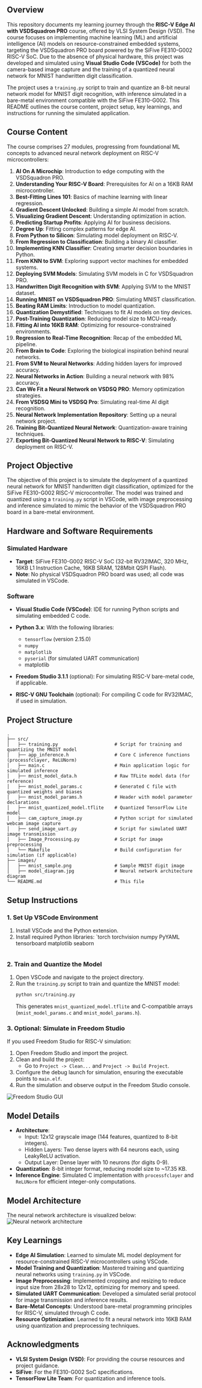 ## Overview

This repository documents my learning journey through the **RISC-V Edge AI with VSDSquadron PRO** course, offered by VLSI System Design (VSD). The course focuses on implementing machine learning (ML) and artificial intelligence (AI) models on resource-constrained embedded systems, targeting the VSDSquadron PRO board powered by the SiFive FE310-G002 RISC-V SoC. Due to the absence of physical hardware, this project was developed and simulated using **Visual Studio Code (VSCode)** for both the camera-based image capture and the training of a quantized neural network for MNIST handwritten digit classification.

The project uses a `training.py` script to train and quantize an 8-bit neural network model for MNIST digit recognition, with inference simulated in a bare-metal environment compatible with the SiFive FE310-G002. This README outlines the course content, project setup, key learnings, and instructions for running the simulated application.

## Course Content

The course comprises 27 modules, progressing from foundational ML concepts to advanced neural network deployment on RISC-V microcontrollers:

1. **AI On A Microchip**: Introduction to edge computing with the VSDSquadron PRO.
2. **Understanding Your RISC-V Board**: Prerequisites for AI on a 16KB RAM microcontroller.
3. **Best-Fitting Lines 101**: Basics of machine learning with linear regression.
4. **Gradient Descent Unlocked**: Building a simple AI model from scratch.
5. **Visualizing Gradient Descent**: Understanding optimization in action.
6. **Predicting Startup Profits**: Applying AI for business decisions.
7. **Degree Up**: Fitting complex patterns for edge AI.
8. **From Python to Silicon**: Simulating model deployment on RISC-V.
9. **From Regression to Classification**: Building a binary AI classifier.
10. **Implementing KNN Classifier**: Creating smarter decision boundaries in Python.
11. **From KNN to SVM**: Exploring support vector machines for embedded systems.
12. **Deploying SVM Models**: Simulating SVM models in C for VSDSquadron PRO.
13. **Handwritten Digit Recognition with SVM**: Applying SVM to the MNIST dataset.
14. **Running MNIST on VSDSquadron PRO**: Simulating MNIST classification.
15. **Beating RAM Limits**: Introduction to model quantization.
16. **Quantization Demystified**: Techniques to fit AI models on tiny devices.
17. **Post-Training Quantization**: Reducing model size to MCU-ready.
18. **Fitting AI into 16KB RAM**: Optimizing for resource-constrained environments.
19. **Regression to Real-Time Recognition**: Recap of the embedded ML pipeline.
20. **From Brain to Code**: Exploring the biological inspiration behind neural networks.
21. **From SVM to Neural Networks**: Adding hidden layers for improved accuracy.
22. **Neural Networks in Action**: Building a neural network with 98% accuracy.
23. **Can We Fit a Neural Network on VSDSQ PRO**: Memory optimization strategies.
24. **From VSDSQ Mini to VSDSQ Pro**: Simulating real-time AI digit recognition.
25. **Neural Network Implementation Repository**: Setting up a neural network project.
26. **Training Bit-Quantized Neural Network**: Quantization-aware training techniques.
27. **Exporting Bit-Quantized Neural Network to RISC-V**: Simulating deployment on RISC-V.

## Project Objective

The objective of this project is to simulate the deployment of a quantized neural network for MNIST handwritten digit classification, optimized for the SiFive FE310-G002 RISC-V microcontroller. The model was trained and quantized using a `training.py` script in VSCode, with image preprocessing and inference simulated to mimic the behavior of the VSDSquadron PRO board in a bare-metal environment.

## Hardware and Software Requirements

### Simulated Hardware
- **Target**: SiFive FE310-G002 RISC-V SoC (32-bit RV32IMAC, 320 MHz, 16KB L1 Instruction Cache, 16KB SRAM, 128Mbit QSPI Flash).
- **Note**: No physical VSDSquadron PRO board was used; all code was simulated in VSCode.

### Software
- **Visual Studio Code (VSCode)**: IDE for running Python scripts and simulating embedded C code.
- **Python 3.x**: With the following libraries:
  - `tensorflow` (version 2.15.0)
  - `numpy`
  - `matplotlib`
  - `pyserial` (for simulated UART communication)
  - matplotlib

- **Freedom Studio 3.1.1** (optional): For simulating RISC-V bare-metal code, if applicable.
- **RISC-V GNU Toolchain** (optional): For compiling C code for RV32IMAC, if used in simulation.

## Project Structure

```
.
├── src/
│   ├── training.py                     # Script for training and quantizing the MNIST model
│   ├── app_inference.h                 # Core C inference functions (processfclayer, ReLUNorm)
│   ├── main.c                          # Main application logic for simulated inference
│   ├── mnist_model_data.h              # Raw TFLite model data (for reference)
│   ├── mnist_model_params.c            # Generated C file with quantized weights and biases
│   ├── mnist_model_params.h            # Header with model parameter declarations
│   ├── mnist_quantized_model.tflite    # Quantized TensorFlow Lite model
│   ├── cam_capture_image.py            # Python script for simulated webcam image capture
│   ├── send_image_uart.py              # Script for simulated UART image transmission
│   ├── Image_Processing.py             # Script for image preprocessing
│   └── Makefile                        # Build configuration for simulation (if applicable)
├── images/
│   ├── mnist_sample.png                # Sample MNIST digit image
│   ├── model_diagram.jpg               # Neural network architecture diagram
└── README.md                           # This file
```

## Setup Instructions

### 1. Set Up VSCode Environment
1. Install VSCode and the Python extension.
2. Install required Python libraries:
   `torch
    torchvision
    numpy
    PyYAML
    tensorboard
    matplotlib
    seaborn
   ```

### 2. Train and Quantize the Model
1. Open VSCode and navigate to the project directory.
2. Run the `training.py` script to train and quantize the MNIST model:
   ```bash
   python src/training.py
   ```
   This generates `mnist_quantized_model.tflite` and C-compatible arrays (`mnist_model_params.c` and `mnist_model_params.h`).


### 3. Optional: Simulate in Freedom Studio
If you used Freedom Studio for RISC-V simulation:
1. Open Freedom Studio and import the project.
2. Clean and build the project:
   - Go to `Project -> Clean...` and `Project -> Build Project`.
3. Configure the debug launch for simulation, ensuring the executable points to `main.elf`.
4. Run the simulation and observe output in the Freedom Studio console.
   
![Freedom Studio GUI](images/7.png)

## Model Details
- **Architecture**:
  - Input: 12x12 grayscale image (144 features, quantized to 8-bit integers).
  - Hidden Layers: Two dense layers with 64 neurons each, using LeakyReLU activation.
  - Output Layer: Dense layer with 10 neurons (for digits 0-9).
- **Quantization**: 8-bit integer format, reducing model size to ~17.35 KB.
- **Inference Engine**: Simulated C implementation with `processfclayer` and `ReLUNorm` for efficient integer-only computations.



## Model Architecture
The neural network architecture is visualized below:
![Neural network architecture ](images/visual.png)


## Key Learnings
- **Edge AI Simulation**: Learned to simulate ML model deployment for resource-constrained RISC-V microcontrollers using VSCode.
- **Model Training and Quantization**: Mastered training and quantizing neural networks using `training.py` in VSCode.
- **Image Preprocessing**: Implemented cropping and resizing to reduce input size from 28x28 to 12x12, optimizing for memory and speed.
- **Simulated UART Communication**: Developed a simulated serial protocol for image transmission and inference results.
- **Bare-Metal Concepts**: Understood bare-metal programming principles for RISC-V, simulated through C code.
- **Resource Optimization**: Learned to fit a neural network into 16KB RAM using quantization and preprocessing techniques.

## Acknowledgments
- **VLSI System Design (VSD)**: For providing the course resources and project guidance.
- **SiFive**: For the FE310-G002 SoC specifications.
- **TensorFlow Lite Team**: For quantization and inference tools.

